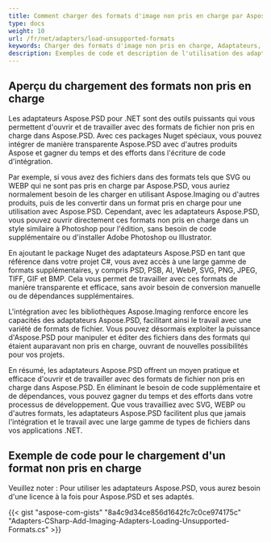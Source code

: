 ```yaml
---
title: Comment charger des formats d'image non pris en charge par Aspose.PSD à l'aide d'adaptateurs officiels
type: docs
weight: 10
url: /fr/net/adapters/load-unsupported-formats
keywords: Charger des formats d'image non pris en charge, Adaptateurs, PSD, PSB, AI, WebP, SVG, PNG, JPEG, TIFF, GIF, BMP
description: Exemples de code et description de l'utilisation des adaptateurs pour charger des formats non pris en charge par Aspose.PSD
---
```


## Aperçu du chargement des formats non pris en charge

Les adaptateurs Aspose.PSD pour .NET sont des outils puissants qui vous permettent d'ouvrir et de travailler avec des formats de fichier non pris en charge dans Aspose.PSD. Avec ces packages Nuget spéciaux, vous pouvez intégrer de manière transparente Aspose.PSD avec d'autres produits Aspose et gagner du temps et des efforts dans l'écriture de code d'intégration.

Par exemple, si vous avez des fichiers dans des formats tels que SVG ou WEBP qui ne sont pas pris en charge par Aspose.PSD, vous auriez normalement besoin de les charger en utilisant Aspose.Imaging ou d'autres produits, puis de les convertir dans un format pris en charge pour une utilisation avec Aspose.PSD. Cependant, avec les adaptateurs Aspose.PSD, vous pouvez ouvrir directement ces formats non pris en charge dans un style similaire à Photoshop pour l'édition, sans besoin de code supplémentaire ou d'installer Adobe Photoshop ou Illustrator.

En ajoutant le package Nuget des adaptateurs Aspose.PSD en tant que référence dans votre projet C#, vous avez accès à une large gamme de formats supplémentaires, y compris PSD, PSB, AI, WebP, SVG, PNG, JPEG, TIFF, GIF et BMP. Cela vous permet de travailler avec ces formats de manière transparente et efficace, sans avoir besoin de conversion manuelle ou de dépendances supplémentaires.

L'intégration avec les bibliothèques Aspose.Imaging renforce encore les capacités des adaptateurs Aspose.PSD, facilitant ainsi le travail avec une variété de formats de fichier. Vous pouvez désormais exploiter la puissance d'Aspose.PSD pour manipuler et éditer des fichiers dans des formats qui étaient auparavant non pris en charge, ouvrant de nouvelles possibilités pour vos projets.

En résumé, les adaptateurs Aspose.PSD offrent un moyen pratique et efficace d'ouvrir et de travailler avec des formats de fichier non pris en charge dans Aspose.PSD. En éliminant le besoin de code supplémentaire et de dépendances, vous pouvez gagner du temps et des efforts dans votre processus de développement. Que vous travailliez avec SVG, WEBP ou d'autres formats, les adaptateurs Aspose.PSD facilitent plus que jamais l'intégration et le travail avec une large gamme de types de fichiers dans vos applications .NET.

## Exemple de code pour le chargement d'un format non pris en charge

Veuillez noter : Pour utiliser les adaptateurs Aspose.PSD, vous aurez besoin d'une licence à la fois pour Aspose.PSD et ses adaptés.

{{< gist "aspose-com-gists" "8a4c9d34ce856d1642fc7c0ce974175c" "Adapters-CSharp-Add-Imaging-Adapters-Loading-Unsupported-Formats.cs" >}}
